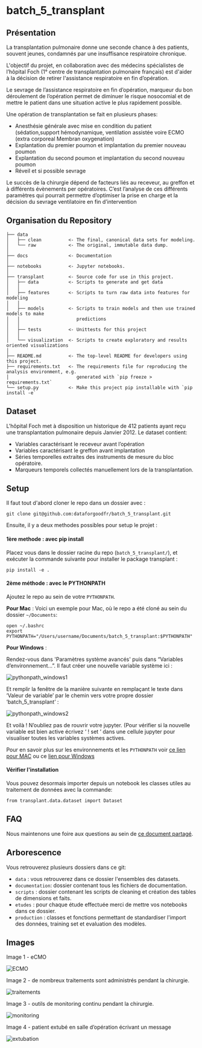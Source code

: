 # batch_5_transplant

## Présentation

La transplantation pulmonaire donne une seconde chance à des patients, souvent jeunes, condamnés par une insuffisance respiratoire chronique.

L'objectif du projet, en collaboration avec des médecins spécialistes de l’hôpital Foch (1° centre de transplantation pulmonaire français) est d'aider à la décision de retirer l'assistance respiratoire en fin d’opération.

Le sevrage de l’assistance respiratoire en fin d’opération, marqueur du bon déroulement de l’opération permet de diminuer le risque nosocomial et de mettre le patient dans une situation active le plus rapidement possible.

Une opération de transplantation se fait en plusieurs phases:

- Anesthésie générale avec mise en condition du patient (sédation,support hémodynamique, ventilation assistée voire ECMO (extra corporeal Membran oxygenation)
- Explantation du premier poumon et implantation du premier nouveau poumon
- Explantation du second poumon et implantation du second nouveau poumon
- Réveil et si possible sevrage

Le succès de la chirurgie dépend de facteurs liés au receveur, au greffon et à différents évènements per opératoires. C’est l’analyse de ces différents paramètres qui pourrait permettre d’optimiser la prise en charge et la décision du sevrage ventilatoire en fin d’intervention


## Organisation du Repository
```
├── data
│   ├── clean          <- The final, canonical data sets for modeling.
│   └── raw            <- The original, immutable data dump.
│
├── docs               <- Documentation
│
├── notebooks          <- Jupyter notebooks.
│
├── transplant         <- Source code for use in this project.
│   ├── data           <- Scripts to generate and get data
│   │
│   ├── features       <- Scripts to turn raw data into features for modeling
│   │
│   ├── models         <- Scripts to train models and then use trained models to make
│   │                     predictions
│   │
│   ├── tests          <- Unittests for this project
│   │
│   └── visualization  <- Scripts to create exploratory and results oriented visualizations
│
├── README.md          <- The top-level README for developers using this project.
├── requirements.txt   <- The requirements file for reproducing the analysis environment, e.g.
│                         generated with `pip freeze > requirements.txt`
└── setup.py           <- Make this project pip installable with `pip install -e`
```


## Dataset

L'hôpital Foch met à disposition un historique de 412 patients ayant reçu une transplantation pulmonaire depuis Janvier 2012. Le dataset contient:

- Variables caractérisant le receveur avant l’opération
- Variables caractérisant le greffon avant implantation
- Séries temporelles extraites des instruments de mesure du bloc opératoire.
- Marqueurs temporels collectés manuellement lors de la transplantation.

## Setup
Il faut tout d'abord cloner le repo dans un dossier avec :
```
git clone git@github.com:dataforgoodfr/batch_5_transplant.git
```

Ensuite, il y a deux methodes possibles pour setup le projet :

#### 1ère methode : avec pip install
Placez vous dans le dossier racine du repo (`batch_5_transplant/`), et exécuter la commande suivante pour installer le package transplant :
```
pip install -e .
```

#### 2ème méthode : avec le PYTHONPATH
Ajoutez le repo au sein de votre `PYTHONPATH`.

**Pour Mac** :
Voici un exemple pour Mac, où le repo a été cloné au sein du dossier `~/Documents`:
```
open ~/.bashrc
export PYTHONPATH="/Users/username/Documents/batch_5_transplant:$PYTHONPATH"
```

**Pour Windows** :

Rendez-vous dans 'Paramètres système avancés' puis dans “Variables d’environnement…”.
Il faut créer une nouvelle variable système ici :

![pythonpath_windows1](docs/images/pythonpath_windows1.bmp)

Et remplir la fenêtre de la manière suivante en remplaçant le texte dans ‘Valeur de variable’ par le chemin vers votre propre dossier ‘batch_5_transplant’ :

![pythonpath_windows2](docs/images/pythonpath_windows2.bmp)

Et voilà !
N’oubliez pas de rouvrir votre jupyter. (Pour vérifier si la nouvelle variable est bien active écrivez ‘ ! set ‘ dans une cellule jupyter pour visualiser toutes les variables systèmes actives.


Pour en savoir plus sur les environnements et les `PYTHONPATH` voir [ce lien pour MAC](https://stackoverflow.com/questions/3387695/add-to-python-path-mac-os-x/3387737) ou ce [lien pour Windows](http://sametmax.com/ajouter-un-chemin-a-la-variable-denvironnement-path-sous-windows/)

#### Vérifier l'installation
Vous pouvez desormais importer depuis un notebook les classes utiles au traitement de données avec la commande:

```
from transplant.data.dataset import Dataset
```

## FAQ

Nous maintenons une foire aux questions au sein de [ce document partagé](https://docs.google.com/document/d/1d_Tbq-IAW-30KVEQZv_IKozlDDtzy6QnfETXtgBTucw/edit).


## Arborescence

Vous retrouverez plusieurs dossiers dans ce git:

- `data` : vous retrouverez dans ce dossier l'ensembles des datasets.
- `documentation`: dossier contenant tous les fichiers de documentation.
- `scripts` : dossier contenant les scripts de cleaning et création des tables de dimensions et faits.
- `etudes` : pour chaque étude effectuée merci de mettre vos notebooks dans ce dossier.
- `production` : classes et fonctions permettant de standardiser l'import des données, training set et evaluation des modèles.

## Images

Image 1 - eCMO

![ECMO](docs/images/ecmo.png)

Image 2 - de nombreux traitements sont administrés pendant la chirurgie.

![traitements](docs/images/traitements.png)

Image 3 - outils de monitoring continu pendant la chirurgie.

![monitoring](docs/images/monitoring.png)

Image 4 - patient extubé en salle d’opération écrivant un message

![extubation](docs/images/extubation.png)
